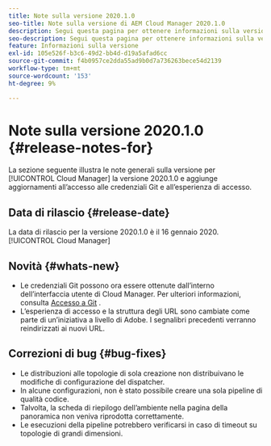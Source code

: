 ```yaml
---
title: Note sulla versione 2020.1.0
seo-title: Note sulla versione di AEM Cloud Manager 2020.1.0
description: Segui questa pagina per ottenere informazioni sulla versione 2020.1.0 di Cloud Manager
seo-description: Segui questa pagina per ottenere informazioni sulla versione 2020.1.0 di AEM Cloud Manager
feature: Informazioni sulla versione
exl-id: 105e526f-b3c6-49d2-bb4d-d19a5afad6cc
source-git-commit: f4b0957ce2dda55ad9b0d7a736263bece54d2139
workflow-type: tm+mt
source-wordcount: '153'
ht-degree: 9%

---
```


# Note sulla versione 2020.1.0 {#release-notes-for}

La sezione seguente illustra le note generali sulla versione per [!UICONTROL Cloud Manager] la versione 2020.1.0 e aggiunge aggiornamenti all’accesso alle credenziali Git e all’esperienza di accesso.

## Data di rilascio {#release-date}

La data di rilascio per la versione 2020.1.0 è il 16 gennaio 2020.[!UICONTROL Cloud Manager]

## Novità {#whats-new}

* Le credenziali Git possono ora essere ottenute dall’interno dell’interfaccia utente di Cloud Manager. Per ulteriori informazioni, consulta [Accesso a Git](accessing-repos.md) .
* L’esperienza di accesso e la struttura degli URL sono cambiate come parte di un’iniziativa a livello di Adobe. I segnalibri precedenti verranno reindirizzati ai nuovi URL.


## Correzioni di bug {#bug-fixes}

* Le distribuzioni alle topologie di sola creazione non distribuivano le modifiche di configurazione del dispatcher.
* In alcune configurazioni, non è stato possibile creare una sola pipeline di qualità codice.
* Talvolta, la scheda di riepilogo dell’ambiente nella pagina della panoramica non veniva riprodotta correttamente.
* Le esecuzioni della pipeline potrebbero verificarsi in caso di timeout su topologie di grandi dimensioni.
